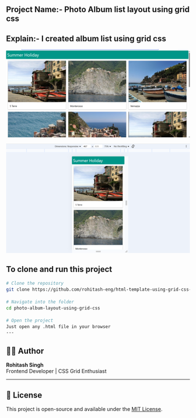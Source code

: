 ## Project Name:- Photo Album list layout using grid css
## Explain:- I created album list using grid css

<p align="center">
  <img src="https://raw.githubusercontent.com/rohitash-eng/html-template-using-grid-css-html-layout-using-grid-css-free-grid-templates/refs/heads/main/photo-album-layout-using-grid-css/images/Screenshot%202025-07-24%20233409.png" alt="Portfolio Preview" width="700"/>
</p>

<p align="center">
  <img src="https://raw.githubusercontent.com/rohitash-eng/html-template-using-grid-css-html-layout-using-grid-css-free-grid-templates/refs/heads/main/photo-album-layout-using-grid-css/images/Screenshot%202025-07-24%20233537.png" alt="Portfolio Preview" width="700"/>
</p>

## To clone and run this project
```bash
# Clone the repository
git clone https://github.com/rohitash-eng/html-template-using-grid-css-html-layout-using-grid-css-free-grid-templates.git

# Navigate into the folder
cd photo-album-layout-using-grid-css

# Open the project
Just open any .html file in your browser 
---
```

## 🧑‍💻 Author

**Rohitash Singh**  
Frontend Developer | CSS Grid Enthusiast

---

## 📜 License

This project is open-source and available under the [MIT License](LICENSE).
